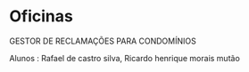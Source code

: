 # Oficinas
GESTOR DE RECLAMAÇÕES PARA CONDOMÍNIOS 

Alunos : Rafael de castro silva,
Ricardo henrique morais mutão
